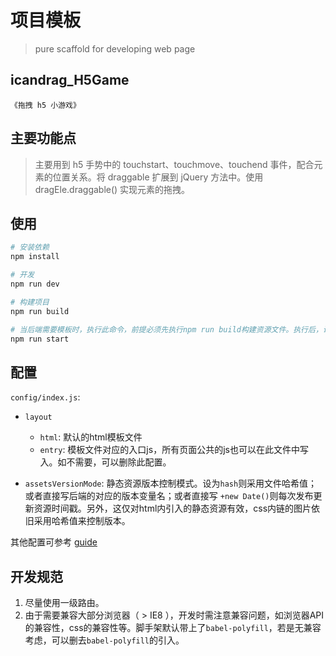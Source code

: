# 项目模板

> pure scaffold for developing web page
## icandrag_H5Game
    《拖拽 h5 小游戏》


## 主要功能点

> 主要用到 h5 手势中的 touchstart、touchmove、touchend 事件，配合元素的位置关系。将 draggable 扩展到 jQuery 方法中。使用 dragEle.draggable() 实现元素的拖拽。

## 使用

``` bash
# 安装依赖
npm install

# 开发
npm run dev

# 构建项目
npm run build

# 当后端需要模板时，执行此命令，前提必须先执行npm run build构建资源文件。执行后，访问 3000 端口可看到网站。
npm run start

```

## 配置

`config/index.js`:

- `layout`
  - `html`: 默认的html模板文件
  - `entry`: 模板文件对应的入口js，所有页面公共的js也可以在此文件中写入。如不需要，可以删除此配置。

- `assetsVersionMode`: 静态资源版本控制模式。设为`hash`则采用文件哈希值；或者直接写后端的对应的版本变量名；或者直接写 `+new Date()`则每次发布更新资源时间戳。另外，这仅对html内引入的静态资源有效，css内链的图片依旧采用哈希值来控制版本。

其他配置可参考 [guide](http://vuejs-templates.github.io/webpack/)


## **开发规范**

1. 尽量使用一级路由。
2. 由于需要兼容大部分浏览器（ > IE8 ），开发时需注意兼容问题，如浏览器API的兼容性，css的兼容性等。脚手架默认带上了`babel-polyfill`，若是无兼容考虑，可以删去`babel-polyfill`的引入。
